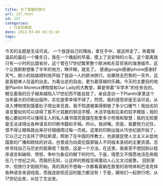 ```yaml
---
title: 为了穿越的旅行
url: 157.html
id: 157
categories:
  - 行走的樹苗
date: 2013-03-09 03:31:10
tags:
---
```


今天的主题是无话可说。 一个放逐自己的理由，拿在手中，就这样走了。奔着降温前的最后一个暖冬日，我在一个晚起的早晨，摸上了去安特的火车。这个距离我只有一小时的比国省份，这个曾在17世纪繁荣整个欧洲和东亚贸易的海港城市，这个让我默默想象了半年的地方，睁开眼，就去了。 感谢google感谢iphone感谢好天气，胆小的姑娘顺利地开始了独自一人的欧洲旅行。如果除去巴黎的一天外，这是首趟单人往返的出走。为着出走的自由，更为着穿越的乐趣。今天的主要目的地是Plantin Moretus博物馆和Our Lady的大教堂，算是带着“半学术”的任务去的。眼见着我的日子越来越陷入17世纪而不能自拔了，亲自造访一下Plantin家里这个当年最大的印刷出版所，实在是荣幸得不得了。然而，我的感受却是无话可说。从进入博物馆到饿着肚子爬出来觅食，我不知道被美得倒吸了多少口暖气！我拙劣的语言要如何可以讲得了那不计其数的铜活字模、木活字版和后来的铅字模版；我的粗心要如何可以懂得主人的私人藏书馆究竟摆在那里多少热情和智慧；我的无知更是无法读得出各种语言的印刷书籍和手稿。所以，我闭嘴。但是，我要努力记住，恨不得让眼珠跳出来仔仔细细爬过每一页纸。这里的印刷出版从15世纪就开始了，它以己之力支持了伊拉斯谟，帮助了在中国的传教士，也直接促使人文主义从低地国家的广播和欧陆的对话，也曾成为向英伦国家输入不同版本圣经的主要资源。怎样寻找自己与历史的距离呢？我想，这是一个方法。在这里，我甚至不想回到以程序语言和破碎、愤怒、争吵为象征的眼下的时代。于是，情愿又不情愿地活在奔跑在几个世纪之间。而我的无知，让这样的旅程显得激动人心又太过疲惫。 回到家中，但旅行才刚刚开始。真的真的不想每一次都看着躺在那里的哥特体和巴洛克体各种语言来调戏我，而我连欲拒还迎的能力都没有！于是，跟他们一起旅行吧，从17世纪出发，从拉丁文出发。
